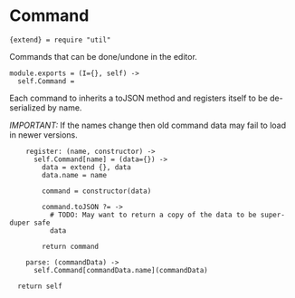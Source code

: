 Command
=======

    {extend} = require "util"

Commands that can be done/undone in the editor.

    module.exports = (I={}, self) ->
      self.Command =

Each command to inherits a toJSON method and registers itself to be 
de-serialized by name.

*IMPORTANT:* If the names change then old command data may fail to load in newer
versions.

        register: (name, constructor) ->
          self.Command[name] = (data={}) ->
            data = extend {}, data
            data.name = name
  
            command = constructor(data)
  
            command.toJSON ?= ->
              # TODO: May want to return a copy of the data to be super-duper safe
              data
  
            return command

        parse: (commandData) ->
          self.Command[commandData.name](commandData)

      return self
